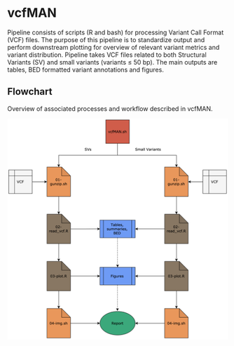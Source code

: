 # vcfMAN
Pipeline consists of scripts (R and bash) for processing Variant Call Format (VCF) files. The purpose of this pipeline is to standardize output and perform downstream plotting for overview of relevant variant metrics and variant distribution. Pipeline takes VCF files related to both Structural Variants (SV) and small variants (variants ≤ 50 bp). The main outputs are tables, BED formatted variant annotations and figures.

## Flowchart
Overview of associated processes and workflow described in vcfMAN.

![flowchart](https://github.com/mattssca/vcfMAN/blob/main/dep/flowchart.png)
